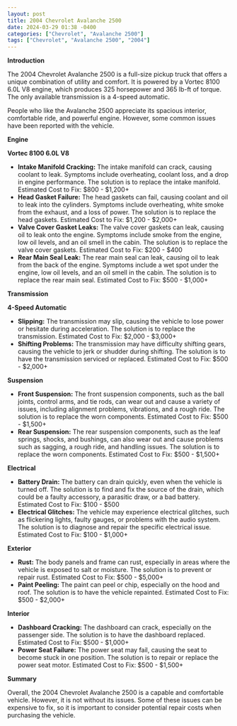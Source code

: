 ```yaml
---
layout: post
title: 2004 Chevrolet Avalanche 2500
date: 2024-03-29 01:38 -0400
categories: ["Chevrolet", "Avalanche 2500"]
tags: ["Chevrolet", "Avalanche 2500", "2004"]
---
```

**Introduction**

The 2004 Chevrolet Avalanche 2500 is a full-size pickup truck that offers a unique combination of utility and comfort. It is powered by a Vortec 8100 6.0L V8 engine, which produces 325 horsepower and 365 lb-ft of torque. The only available transmission is a 4-speed automatic.

People who like the Avalanche 2500 appreciate its spacious interior, comfortable ride, and powerful engine. However, some common issues have been reported with the vehicle.

**Engine**

**Vortec 8100 6.0L V8**

* **Intake Manifold Cracking:** The intake manifold can crack, causing coolant to leak. Symptoms include overheating, coolant loss, and a drop in engine performance. The solution is to replace the intake manifold. Estimated Cost to Fix: $800 - $1,200+
* **Head Gasket Failure:** The head gaskets can fail, causing coolant and oil to leak into the cylinders. Symptoms include overheating, white smoke from the exhaust, and a loss of power. The solution is to replace the head gaskets. Estimated Cost to Fix: $1,200 - $2,000+
* **Valve Cover Gasket Leaks:** The valve cover gaskets can leak, causing oil to leak onto the engine. Symptoms include smoke from the engine, low oil levels, and an oil smell in the cabin. The solution is to replace the valve cover gaskets. Estimated Cost to Fix: $200 - $400
* **Rear Main Seal Leak:** The rear main seal can leak, causing oil to leak from the back of the engine. Symptoms include a wet spot under the engine, low oil levels, and an oil smell in the cabin. The solution is to replace the rear main seal. Estimated Cost to Fix: $500 - $1,000+

**Transmission**

**4-Speed Automatic**

* **Slipping:** The transmission may slip, causing the vehicle to lose power or hesitate during acceleration. The solution is to replace the transmission. Estimated Cost to Fix: $2,000 - $3,000+
* **Shifting Problems:** The transmission may have difficulty shifting gears, causing the vehicle to jerk or shudder during shifting. The solution is to have the transmission serviced or replaced. Estimated Cost to Fix: $500 - $2,000+

**Suspension**

* **Front Suspension:** The front suspension components, such as the ball joints, control arms, and tie rods, can wear out and cause a variety of issues, including alignment problems, vibrations, and a rough ride. The solution is to replace the worn components. Estimated Cost to Fix: $500 - $1,500+
* **Rear Suspension:** The rear suspension components, such as the leaf springs, shocks, and bushings, can also wear out and cause problems such as sagging, a rough ride, and handling issues. The solution is to replace the worn components. Estimated Cost to Fix: $500 - $1,500+

**Electrical**

* **Battery Drain:** The battery can drain quickly, even when the vehicle is turned off. The solution is to find and fix the source of the drain, which could be a faulty accessory, a parasitic draw, or a bad battery. Estimated Cost to Fix: $100 - $500
* **Electrical Glitches:** The vehicle may experience electrical glitches, such as flickering lights, faulty gauges, or problems with the audio system. The solution is to diagnose and repair the specific electrical issue. Estimated Cost to Fix: $100 - $1,000+

**Exterior**

* **Rust:** The body panels and frame can rust, especially in areas where the vehicle is exposed to salt or moisture. The solution is to prevent or repair rust. Estimated Cost to Fix: $500 - $5,000+
* **Paint Peeling:** The paint can peel or chip, especially on the hood and roof. The solution is to have the vehicle repainted. Estimated Cost to Fix: $500 - $2,000+

**Interior**

* **Dashboard Cracking:** The dashboard can crack, especially on the passenger side. The solution is to have the dashboard replaced. Estimated Cost to Fix: $500 - $1,000+
* **Power Seat Failure:** The power seat may fail, causing the seat to become stuck in one position. The solution is to repair or replace the power seat motor. Estimated Cost to Fix: $500 - $1,500+

**Summary**

Overall, the 2004 Chevrolet Avalanche 2500 is a capable and comfortable vehicle. However, it is not without its issues. Some of these issues can be expensive to fix, so it is important to consider potential repair costs when purchasing the vehicle.
